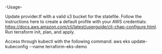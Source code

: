 
-Usage-

Update provider.tf with a valid s3 bucket for the statefile.
Follow the instructions here to create a default profile with your AWS credentials:
https://docs.aws.amazon.com/cli/latest/userguide/cli-chap-configure.html.
Run terraform init, plan, and apply.

Access through kubectl with the following command:
aws eks update-kubeconfig --name terraform-eks-demo